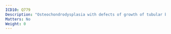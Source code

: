 ```yaml
---
ICD10: Q779
Description: "Osteochondrodysplasia with defects of growth of tubular bones and spine, unspecified"
Matters: No
Weight: 0
---
```


